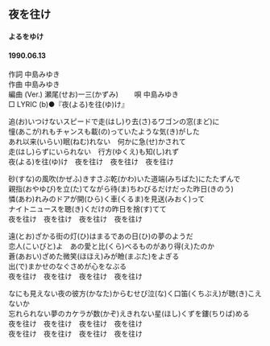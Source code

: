 ## 夜を往け
#### よるをゆけ
#### 1990.06.13


作詞     中島みゆき  
作曲      中島みゆき  
編曲 (Ver.) 瀬尾(せお)一三(かずみ)　　 
唄     中島みゆき   
□ LYRIC (b)●『夜(よる)を往(ゆ)け』 　
   
   
追(お)いつけないスピードで走(はし)り去(さ)るワゴンの窓(まど)に   
憧(あこが)れもチャンスも載(の)っていたような気(き)がした   
あれ以来(いらい)眠(ねむ)れない　何かに急(せ)かされて   
走(はし)らずにいられない　行方(ゆくえ)も知(し)れず   
夜(よる)を往(ゆ)け　夜を往け　夜を往け　夜を往け   
   
砂(すな)の風吹(かぜふ)きすさぶ乾(かわ)いた道端(みちばた)にたたずんで   
親指(おやゆび)を立(た)てながら待(ま)ちわびるだけだった昨日(きのう)   
憐(あわ)れみのドアが開(ひら)く車(くるま)を見送(みおく)って   
ナイトニュースを聴(き)くだけの昨日を捨(す)てて   
夜を往け　夜を往け　夜を往け　夜を往け   
   
遠(とお)ざかる街の灯(ひ)はまるであの日(ひ)の夢のようだ   
恋人(こいびと)よ　あの愛と比(くら)べるものがあり得(え)たのか   
蒼(あおい)ざめた微笑(ほほえ)みが瞼(まぶた)をよぎる   
出(で)まかせのなぐさめが心をなぶる   
夜を往け　夜を往け　夜を往け　夜を往け   
   
なにも見えない夜の彼方(かなた)からむせび泣(な)く口笛(くちぶえ)が聴(き)こえないか   
忘れられない夢のカケラが数(かぞ)えきれない星(ほし)くずを鏤(ちりば)める   
夜を往け　夜を往け　夜を往け　夜を往け   
夜を往け　夜を往け　夜を往け　夜を往け   